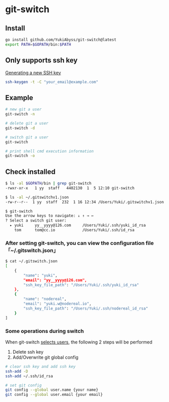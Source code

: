 # git-switch

## Install
```bash
go install github.com/YukiAbyss/git-switch@latest
export PATH=$GOPATH/bin:$PATH
```

## Only supports ssh key
[Generating a new SSH key](https://docs.github.com/en/authentication/connecting-to-github-with-ssh/generating-a-new-ssh-key-and-adding-it-to-the-ssh-agent)
```bash
ssh-keygen -t -C "your_email@example.com"
```

## Example
```bash
# new git a user
git-switch -n

# delete git a user
git-switch -d

# switch git a user
git-switch

# print shell cmd execution information
git-switch -o
```

## Check installed
```bash
$ ls -al $GOPATH/bin | grep git-switch
-rwxr-xr-x   1 yy  staff   4402130  1  5 12:10 git-switch

$ ls -al ~/.gitswitchv1.json 
-rw-r--r--  1 yy  staff  232  1 16 12:34 /Users/Yuki/.gitswitchv1.json

$ git-switch
Use the arrow keys to navigate: ↓ ↑ → ← 
? Select a switch git user: 
  ▸ yuki     yy__yyyy@126.com     /Users/Yuki/.ssh/yuki_id_rsa
    tom      tom@cc.io            /Users/Yuki/.ssh/id_rsa
```

### After setting git-switch, you can view the configuration file 「~/.gitswitch.json」
```bash
$ cat ~/.gitswitch.json 
[
	{
		"name": "yuki",
		"email": "yy__yyyy@126.com",
		"ssh_key_file_path": "/Users/Yuki/.ssh/yuki_id_rsa"
	},
	{
		"name": "nodereal",
		"email": "yuki.w@nodereal.io",
		"ssh_key_file_path": "/Users/Yuki/.ssh/nodereal_id_rsa"
	}
]
```

### Some operations during switch

When git-switch [selects users](main.go#L139), the following 2 steps will be performed 
1. Delete ssh key
2. Add/Overwrite git global config
```bash
# clear ssh key and add ssh key
ssh-add -D
ssh-add ~/.ssh/id_rsa

# set git config
git config --global user.name {your name}
git config --global user.email {your email}
```



